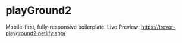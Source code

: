 # playGround2

Mobile-first, fully-responsive boilerplate.
Live Preview: https://trevor-playground2.netlify.app/
